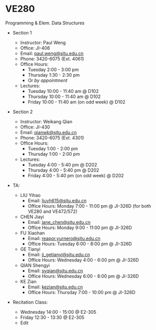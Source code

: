 # VE280
Programming &amp; Elem. Data Structures

+ Section 1
  + Instructor: Paul Weng 
  + Office: JI-406
  + Email: paul.weng@sjtu.edu.cn
  + Phone: 3420-6075 (Ext. 4061)
  + Office Hours:
    + Tuesday 2:00 - 3:00 pm
    + Thursday 1:30 - 2:30 pm
    + Or _by appointment_
  + Lectures:
    + Tuesday 10:00 - 11:40 am @ D102
    + Thursday 10:00 - 11:40 am @ D102
    + Friday 10:00 - 11:40 am (on odd week) @ D102
+ Section 2
  + Instructor: Weikang Qian
  + Office: JI-430
  + Email: qianwk@sjtu.edu.cn
  + Phone: 3420-6075 (Ext. 4301)
  + Office Hours:
    + Tuesday 1:00 - 2:00 pm
    + Thursday 1:00 - 2:00 pm
  + Lectures:
    + Tuesday 4:00 - 5:40 pm @ D202
    + Thursday 4:00 - 5:40 pm @ D202
    + Friday 4:00 - 5:40 pm (on odd week) @ D202
+ TA: 
  + LIU Yihao
    + Email: liuyh615@sjtu.edu.cn
    + Office Hours: Monday 7:00 - 11:00 pm @ JI-326D (for both VE280 and VE472/572)
  + CHEN Jiayi
    + Email:  jane_chen@sjtu.edu.cn
    + Office Hours: Monday 9:00 - 11:00 pm @ JI-326D
  + FU Xiaohan
    + Email: reapor.yurnero@sjtu.edu.cn
    + Office Hours: Tuesday 6:00 - 8:00 pm @ JI-326D
  + GE Tianyi
    + Email: ji_getianyi@sjtu.edu.cn
    + Office Hours: Wednesday 4:00 - 6:00 pm @ JI-326D
  + QIAN Shengyi
    + Email: syqian@sjtu.edu.cn
    + Office Hours: Wednesday 6:00 - 8:00 pm @ JI-326D
  + KE Zian
    + Email: kezian@sjtu.edu.cn
    + Office Hours: Thursday 7:00 - 10:00 pm @ JI-326D
+ Recitation Class: 
  + Wednesday 14:00 - 15:00 @ E2-305
  + Friday 12:30 - 13:30 @ E2-305
  
  - Edit
